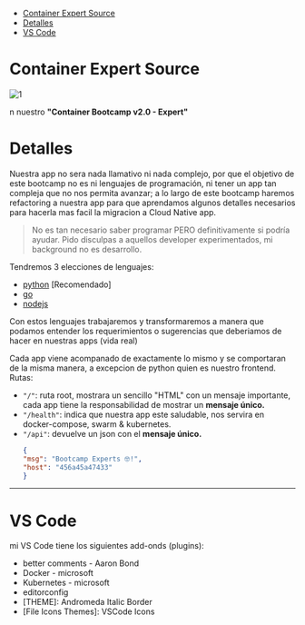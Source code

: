 <!-- TOC -->

- [Container Expert Source](#container-expert-source)
- [Detalles](#detalles)
- [VS Code](#vs-code)

<!-- /TOC -->

# Container Expert Source
![1](./docs/images/DockerBootcampv2.0-expert.png)

n nuestro **"Container Bootcamp v2.0 - Expert"**


# Detalles

Nuestra app no sera nada llamativo ni nada complejo, por que el objetivo de este bootcamp no es ni lenguajes de programación, ni tener un app tan compleja que no nos permita avanzar; a lo largo de este bootcamp haremos refactoring a nuestra app para que aprendamos algunos detalles necesarios para hacerla mas facil la migracion a Cloud Native app.

> No es tan necesario saber programar PERO definitivamente si podría ayudar.
> Pido disculpas a aquellos developer experimentados, mi background no es desarrollo.

Tendremos 3 elecciones de lenguajes:

- [python](./src/python/app.py) [Recomendado]
- [go](./src/go/main.go)
- [nodejs](./src/nodejs/app.js)

Con estos lenguajes trabajaremos y transformaremos a manera que podamos entender los requerimientos o sugerencias que deberiamos de hacer en nuestras apps (vida real)


Cada app viene acompanado de exactamente lo mismo y se comportaran de la misma manera, a excepcion de python quien es nuestro frontend. Rutas:

- `"/"`: ruta root, mostrara un sencillo "HTML" con un mensaje importante, cada app tiene la responsabilidad de mostrar un **mensaje único.**
- `"/health"`: indica que nuestra app este saludable, nos servira en docker-compose, swarm & kubernetes.
- `"/api"`: devuelve un json con el **mensaje único.**
    ```json
    {
    "msg": "Bootcamp Experts 🤓!",
    "host": "456a45a47433"
    }
    ```


---
# VS Code

mi VS Code tiene los siguientes add-onds (plugins):

- better comments - Aaron Bond
- Docker - microsoft
- Kubernetes - microsoft
- editorconfig
- [THEME]: Andromeda Italic Border
- [File Icons Themes]: VSCode Icons
